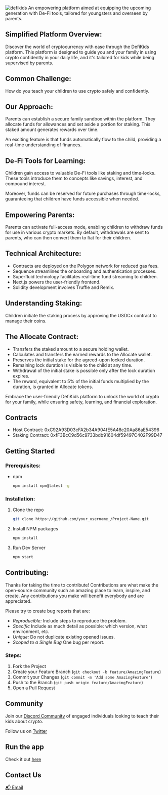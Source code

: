
![defikids](https://github.com/NathanTarbert/defikids/assets/66887028/5f89ee84-e66c-4909-b386-c489fe7387f0)
An empowering platform aimed at equipping the upcoming generation with De-Fi tools, tailored for youngsters and overseen by parents.

## Simplified Platform Overview:

Discover the world of cryptocurrency with ease through the DefiKids platform. This platform is designed to guide you and your family in using crypto confidently in your daily life, and it's tailored for kids while being supervised by parents.

## Common Challenge:

How do you teach your children to use crypto safely and confidently.

## Our Approach:

Parents can establish a secure family sandbox within the platform. They allocate funds for allowances and set aside a portion for staking. This staked amount generates rewards over time.

An exciting feature is that funds automatically flow to the child, providing a real-time understanding of finances.

## De-Fi Tools for Learning:

Children gain access to valuable De-Fi tools like staking and time-locks. These tools introduce them to concepts like savings, interest, and compound interest.

Moreover, funds can be reserved for future purchases through time-locks, guaranteeing that children have funds accessible when needed.

## Empowering Parents:

Parents can activate full-access mode, enabling children to withdraw funds for use in various crypto markets. By default, withdrawals are sent to parents, who can then convert them to fiat for their children.

## Technical Architecture:

- Contracts are deployed on the Polygon network for reduced gas fees.
- Sequence streamlines the onboarding and authentication processes.
- Superfluid technology facilitates real-time fund streaming to children.
- Next.js powers the user-friendly frontend.
- Solidity development involves Truffle and Remix.

## Understanding Staking:

Children initiate the staking process by approving the USDCx contract to manage their coins.

## The Allocate Contract:

- Transfers the staked amount to a secure holding wallet.
- Calculates and transfers the earned rewards to the Allocate wallet.
- Preserves the initial stake for the agreed-upon locked duration.
- Remaining lock duration is visible to the child at any time.
- Withdrawal of the initial stake is possible only after the lock duration expires.
- The reward, equivalent to 5% of the initial funds multiplied by the duration, is granted in Allocate tokens.

Embrace the user-friendly DefiKids platform to unlock the world of crypto for your family, while ensuring safety, learning, and financial exploration.

## Contracts

- Host Contract: 0xC92A93D03cFA2b34A904fE5A48c20Aa86aE54396
- Staking Contract: 0xfF3BcC9d56c9733bdb91604df59497C402F99D47

<!-- GETTING STARTED -->

## Getting Started

### Prerequisites:

- npm
  ```sh
  npm install npm@latest -g
  ```

### Installation:

1. Clone the repo
   ```sh
   git clone https://github.com/your_username_/Project-Name.git
   ```
2. Install NPM packages
   ```sh
   npm install
   ```
3. Run Dev Server
   ```sh
   npm start
   ```

<!-- CONTRIBUTING -->

## Contributing:

Thanks for taking the time to contribute! Contributions are what make the open-source community such an amazing place to learn, inspire, and create. Any contributions you make will benefit everybody and are appreciated.

Please try to create bug reports that are:
- <i>Reproducible:</i> Include steps to reproduce the problem.
- <i>Specific</i> Include as much detail as possible: which version, what environment, etc.
- <i>Unique:</i> Do not duplicate existing opened issues.
- <i>Scoped to a Single Bug</i> One bug per report.

### Steps:

1. Fork the Project
2. Create your Feature Branch (`git checkout -b feature/AmazingFeature`)
3. Commit your Changes (`git commit -m 'Add some AmazingFeature'`)
4. Push to the Branch (`git push origin feature/AmazingFeature`)
5. Open a Pull Request


## Community

Join our [Discord Community](https://discord.gg/bDGMYNa8Ng) of engaged individuals looking to teach their kids about crypto.

Follow us on [Twitter](https://twitter.com/defikids_)

## Run the app

Check it out [here](https://defikids-nathantarbert.vercel.app/)

## Contact Us

[📬 Email](https://defikidsproject@gmail.com)

